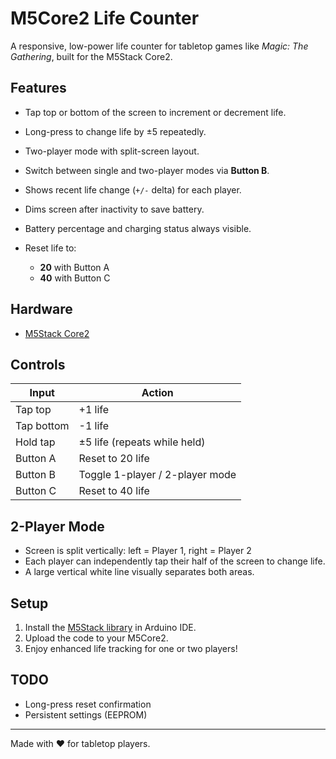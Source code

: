 # M5Core2 Life Counter

A responsive, low-power life counter for tabletop games like *Magic: The Gathering*, built for the M5Stack Core2.

## Features

* Tap top or bottom of the screen to increment or decrement life.
* Long-press to change life by ±5 repeatedly.
* Two-player mode with split-screen layout.
* Switch between single and two-player modes via **Button B**.
* Shows recent life change (`+/-` delta) for each player.
* Dims screen after inactivity to save battery.
* Battery percentage and charging status always visible.
* Reset life to:

  * **20** with Button A
  * **40** with Button C

## Hardware

* [M5Stack Core2](https://docs.m5stack.com/en/core/core2)

## Controls

| Input      | Action                          |
| ---------- | ------------------------------- |
| Tap top    | +1 life                         |
| Tap bottom | -1 life                         |
| Hold tap   | ±5 life (repeats while held)    |
| Button A   | Reset to 20 life                |
| Button B   | Toggle 1-player / 2-player mode |
| Button C   | Reset to 40 life                |

## 2-Player Mode

* Screen is split vertically: left = Player 1, right = Player 2
* Each player can independently tap their half of the screen to change life.
* A large vertical white line visually separates both areas.

## Setup

1. Install the [M5Stack library](https://github.com/m5stack/M5Unified) in Arduino IDE.
2. Upload the code to your M5Core2.
3. Enjoy enhanced life tracking for one or two players!

## TODO

* Long-press reset confirmation
* Persistent settings (EEPROM)

---

Made with ❤️ for tabletop players.
